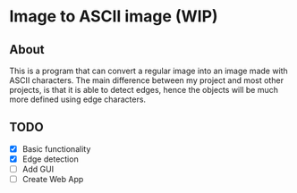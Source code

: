 # Image to ASCII image (WIP)

## About
This is a program that can convert a regular image into an image made with ASCII characters.
The main difference between my project and most other projects, is that it is able to detect edges, hence the objects
will be much more defined using edge characters.

## TODO
- [x] Basic functionality
- [x] Edge detection
- [ ] Add GUI
- [ ] Create Web App
